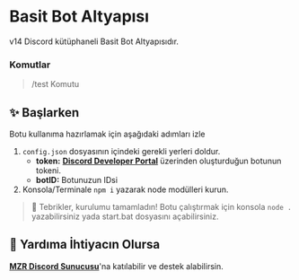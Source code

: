 # Basit Bot Altyapısı
v14 Discord kütüphaneli Basit Bot Altyapısıdır.

### Komutlar
> /test Komutu <br>

## ✨ Başlarken
Botu kullanıma hazırlamak için aşağıdaki adımları izle
1. `config.json` dosyasının içindeki gerekli yerleri doldur. <br>
    * **token:** [**Discord Developer Portal**](https://discord.com/developers/applications) üzerinden oluşturduğun botunun tokeni. <br>
    * **botID:** Botunuzun IDsi <br>
2. Konsola/Terminale `npm i` yazarak node modülleri kurun.

> 🎉 Tebrikler, kurulumu tamamladın! Botu çalıştırmak için konsola `node .` yazabilirsiniz yada start.bat dosyasını açabilirsiniz.

## 💞 Yardıma İhtiyacın Olursa
[**MZR Discord Sunucusu**](https://discord.gg/ktVdQYrtXF)'na katılabilir ve destek alabilirsin.
